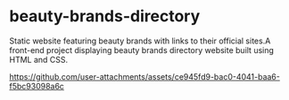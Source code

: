 # beauty-brands-directory
Static website featuring beauty brands with links to their official sites.A front-end project displaying beauty brands directory website built using HTML and CSS.


https://github.com/user-attachments/assets/ce945fd9-bac0-4041-baa6-f5bc93098a6c

